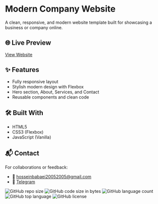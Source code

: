 # Modern Company Website

A clean, responsive, and modern website template built for showcasing a business or company online.

## 🌐 Live Preview
[View Website](https://hosseinbabaei1.github.io/modern-company-website)

## ✨ Features
- Fully responsive layout
- Stylish modern design with Flexbox
- Hero section, About, Services, and Contact
- Reusable components and clean code

## 🛠️ Built With
- HTML5
- CSS3 (Flexbox)
- JavaScript (Vanilla)

## 📬 Contact

For collaborations or feedback:

- 📧 hosseinbabaei20052005@gmail.com  
- 💬 [Telegram](https://t.me/bepeni)  


![GitHub repo size](https://img.shields.io/github/repo-size/Hosseinbabaei1/personal-portfolio)
![GitHub code size in bytes](https://img.shields.io/github/languages/code-size/Hosseinbabaei1/personal-portfolio)
![GitHub language count](https://img.shields.io/github/languages/count/Hosseinbabaei1/personal-portfolio)
![GitHub top language](https://img.shields.io/github/languages/top/Hosseinbabaei1/personal-portfolio)
![GitHub license](https://img.shields.io/github/license/Hosseinbabaei1/personal-portfolio)
